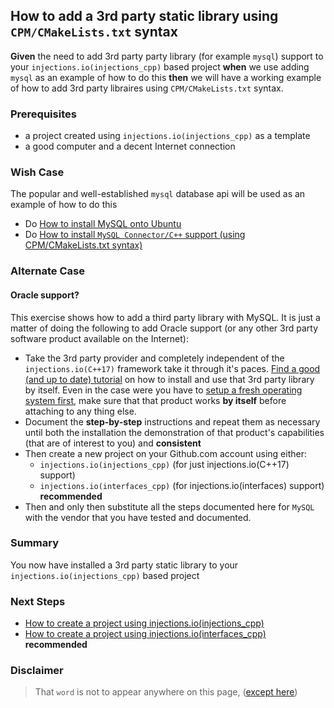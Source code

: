 ## How to add a 3rd party static library using `CPM/CMakeLists.txt` syntax
**Given** the need to add 3rd party party library (for example `mysql`) support to your `injections.io(injections_cpp)` based project **when** we use adding `mysql` as an example of how to do this **then** we will have a working example of how to add 3rd party libraires using `CPM/CMakeLists.txt` syntax.

### Prerequisites
 - a project created using `injections.io(injections_cpp)` as a template
 - a good computer and a decent Internet connection

### Wish Case
The popular and well-established `mysql` database api will be used as an example of how to do this
- Do [How to install MySQL onto Ubuntu](https://github.com/perriera/for_interfaces/blob/main/db/mysql/README.md)
- Do [How to install `MySQL Connector/C++` support (using CPM/CMakeLists.txt syntax)](https://github.com/perriera/for_interfaces/blob/main/db/mysql/CPP.md)

### Alternate Case
#### Oracle support?
This exercise shows how to add a third party library with MySQL. It is just a matter of doing the following to add Oracle support (or any other 3rd party software product available on the Internet):
- Take the 3rd party provider and completely independent of the `injections.io(C++17)` framework take it through it's paces. [Find a good (and up to date) tutorial](https://www.udemy.com/courses/search/?src=ukw&q=how+to+install+oracle) on how to install and use that 3rd party library by itself. Even in the case were you have to [setup a fresh operating system first](https://github.com/perriera/for_interfaces/tree/main/linux), make sure that that product works **by itself** before attaching to any thing else.
- Document the **step-by-step** instructions and repeat them as necessary until both the installation the demonstration of that product's capabilities (that are of interest to you) and **consistent**
- Then create a new project on your Github.com account using either:
    - `injections.io(injections_cpp)` (for just injections.io(C++17) support)
    - `injections.io(interfaces_cpp)` (for injections.io(interfaces) support) **recommended**
- Then and only then substitute all the steps documented here for `MySQL` with the vendor that you have tested and documented.  


### Summary
You now have installed a 3rd party static library to your `injections.io(injections_cpp)` based project

### Next Steps
 - [How to create a project using injections.io(injections_cpp)](https://github.com/perriera/injections_cpp)
 - [How to create a project using injections.io(interfaces_cpp)](https://github.com/perriera/interfaces_cpp) **recommended**

### Disclaimer
> That `word` is not to appear anywhere on this page, ([except here](https://en.wikipedia.org/wiki/Knights_Who_Say_%22Ni!%22))
